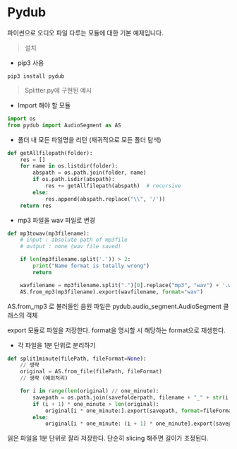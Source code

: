 # Pydub

파이썬으로 오디오 파일 다루는 모듈에 대한 기본 예제입니다.

> 설치

- pip3 사용

```shell
pip3 install pydub
```



> Splitter.py에 구현된 예시

- Import 해야 할 모듈

```python
import os
from pydub import AudioSegment as AS
```



- 폴더 내 모든 파일명을 리턴 (재귀적으로 모든 폴더  탐색)

```python
def getAllfilepath(folder):
    res = []
    for name in os.listdir(folder):
        abspath = os.path.join(folder, name)
        if os.path.isdir(abspath):
            res += getAllfilepath(abspath)  # recursive
        else:
            res.append(abspath.replace("\\", '/'))
    return res
```



- mp3 파일을 wav 파일로 변경

```python
def mp3towav(mp3filename):
    # input : absolute path of mp3file
    # output : none (wav file saved)

    if len(mp3filename.split('.')) > 2:
        print("Name format is totally wrong")
        return

    wavfilename = mp3filename.split(".")[0].replace("mp3", "wav") + '.wav'
    AS.from_mp3(mp3filename).export(wavfilename, format="wav")
```

AS.from_mp3 로 불러들인 음원 파일은 pydub.audio_segment.AudioSegment 클래스의 객체

export 모듈로 파일을 저장한다. format을 명시할 시 해당하는 format으로 재생한다.



- 각 파일을 1분 단위로 분리하기

```python
def split1minute(filePath, fileFormat=None):
    // 생략
    original = AS.from_file(filePath, fileFormat)
	// 생략 (예외처리)

    for i in range(len(original) // one_minute):
        savepath = os.path.join(savefolderpath, filename + "_" + str(i + 1) + '.' + fileFormat).replace("\\", '/')
        if (i + 1) * one_minute > len(original):
            original[i * one_minute:].export(savepath, format=fileFormat)
        else:
            original[i * one_minute: (i + 1) * one_minute].export(savepath, format=fileFormat)
```

읽은 파일을 1분 단위로 잘라 저장한다. 단순히 slicing 해주면 길이가 조정된다.

